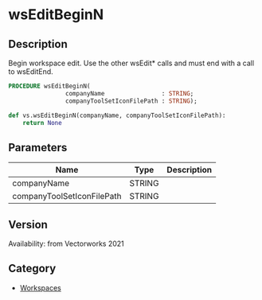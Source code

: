 # wsEditBeginN

## Description
Begin workspace edit. Use the other wsEdit* calls and must end with a call to wsEditEnd.

```pascal
PROCEDURE wsEditBeginN(
				companyName                : STRING;
				companyToolSetIconFilePath : STRING);
```

```python
def vs.wsEditBeginN(companyName, companyToolSetIconFilePath):
    return None
```

## Parameters
|Name|Type|Description|
|---|---|---|
|companyName|STRING|   |
|companyToolSetIconFilePath|STRING|   |

## Version
Availability: from Vectorworks 2021

## Category
* [Workspaces](../Categories/Workspaces.md)
